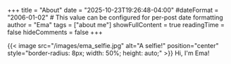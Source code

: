 +++
title = "About"
date = "2025-10-23T19:26:48-04:00"
#dateFormat = "2006-01-02" # This value can be configured for per-post date formatting
author = "Ema"
tags = ["about me"]
showFullContent = true
readingTime = false
hideComments = false
+++

{{< image src="/images/ema_selfie.jpg" alt="A selfie!" position="center" style="border-radius: 8px; width: 50%; height: auto;" >}}
Hi, I'm Ema!
